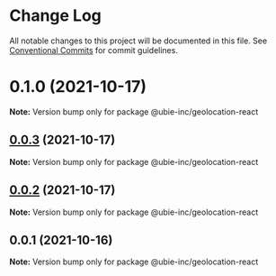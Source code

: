 # Change Log

All notable changes to this project will be documented in this file.
See [Conventional Commits](https://conventionalcommits.org) for commit guidelines.

# 0.1.0 (2021-10-17)

**Note:** Version bump only for package @ubie-inc/geolocation-react





## [0.0.3](https://github.com/capacitor-community/react-hooks/compare/@ubie-inc/geolocation-react@0.0.2...@ubie-inc/geolocation-react@0.0.3) (2021-10-17)

**Note:** Version bump only for package @ubie-inc/geolocation-react





## [0.0.2](https://github.com/capacitor-community/react-hooks/compare/@ubie-inc/geolocation-react@0.0.1...@ubie-inc/geolocation-react@0.0.2) (2021-10-17)

**Note:** Version bump only for package @ubie-inc/geolocation-react





## 0.0.1 (2021-10-16)

**Note:** Version bump only for package @ubie-inc/geolocation-react
